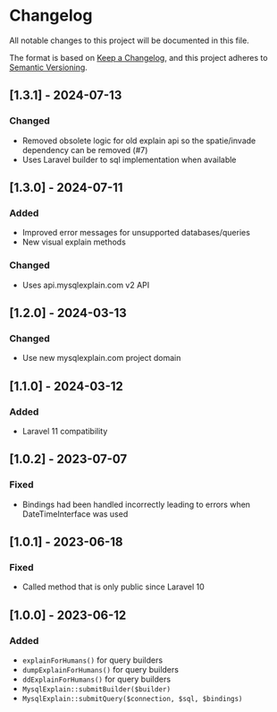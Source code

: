 # Changelog

All notable changes to this project will be documented in this file.

The format is based on [Keep a Changelog](https://keepachangelog.com/en/1.0.0/),
and this project adheres to [Semantic Versioning](https://semver.org/spec/v2.0.0.html).

## [1.3.1] - 2024-07-13
### Changed
* Removed obsolete logic  for old explain api so the spatie/invade dependency can be removed (#7)
* Uses Laravel builder to sql implementation when available

## [1.3.0] - 2024-07-11
### Added
* Improved error messages for unsupported databases/queries
* New visual explain methods

### Changed
* Uses api.mysqlexplain.com v2 API

## [1.2.0] - 2024-03-13
### Changed
* Use new mysqlexplain.com project domain

## [1.1.0] - 2024-03-12
### Added
* Laravel 11 compatibility

## [1.0.2] - 2023-07-07
### Fixed
* Bindings had been handled incorrectly leading to errors when DateTimeInterface was used

## [1.0.1] - 2023-06-18
### Fixed
* Called method that is only public since Laravel 10

## [1.0.0] - 2023-06-12
### Added
* `explainForHumans()` for query builders
* `dumpExplainForHumans()` for query builders
* `ddExplainForHumans()` for query builders
* `MysqlExplain::submitBuilder($builder)`
* `MysqlExplain::submitQuery($connection, $sql, $bindings)`
